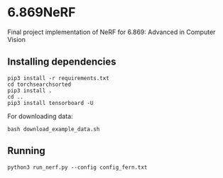 # 6.869NeRF
Final project implementation of NeRF for 6.869: Advanced in Computer Vision

## Installing dependencies
```
pip3 install -r requirements.txt
cd torchsearchsorted
pip3 install .
cd ..
pip3 install tensorboard -U
```

For downloading data:
```
bash download_example_data.sh
```

## Running
```
python3 run_nerf.py --config config_fern.txt
```
